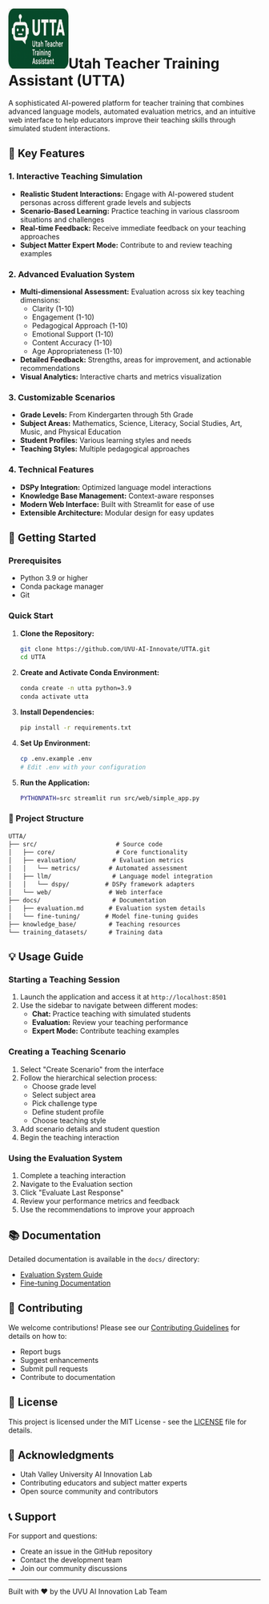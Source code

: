 # <img src="logo.png" alt="Logo" width="120" height="120">Utah Teacher Training Assistant (UTTA) 

A sophisticated AI-powered platform for teacher training that combines advanced language models, automated evaluation metrics, and an intuitive web interface to help educators improve their teaching skills through simulated student interactions.

## 🌟 Key Features

### 1. Interactive Teaching Simulation
- **Realistic Student Interactions:** Engage with AI-powered student personas across different grade levels and subjects
- **Scenario-Based Learning:** Practice teaching in various classroom situations and challenges
- **Real-time Feedback:** Receive immediate feedback on your teaching approaches
- **Subject Matter Expert Mode:** Contribute to and review teaching examples

### 2. Advanced Evaluation System
- **Multi-dimensional Assessment:** Evaluation across six key teaching dimensions:
  - Clarity (1-10)
  - Engagement (1-10)
  - Pedagogical Approach (1-10)
  - Emotional Support (1-10)
  - Content Accuracy (1-10)
  - Age Appropriateness (1-10)
- **Detailed Feedback:** Strengths, areas for improvement, and actionable recommendations
- **Visual Analytics:** Interactive charts and metrics visualization

### 3. Customizable Scenarios
- **Grade Levels:** From Kindergarten through 5th Grade
- **Subject Areas:** Mathematics, Science, Literacy, Social Studies, Art, Music, and Physical Education
- **Student Profiles:** Various learning styles and needs
- **Teaching Styles:** Multiple pedagogical approaches

### 4. Technical Features
- **DSPy Integration:** Optimized language model interactions
- **Knowledge Base Management:** Context-aware responses
- **Modern Web Interface:** Built with Streamlit for ease of use
- **Extensible Architecture:** Modular design for easy updates

## 🚀 Getting Started

### Prerequisites

- Python 3.9 or higher
- Conda package manager
- Git

### Quick Start

1. **Clone the Repository:**
   ```bash
   git clone https://github.com/UVU-AI-Innovate/UTTA.git
   cd UTTA
   ```

2. **Create and Activate Conda Environment:**
   ```bash
   conda create -n utta python=3.9
   conda activate utta
   ```

3. **Install Dependencies:**
   ```bash
   pip install -r requirements.txt
   ```

4. **Set Up Environment:**
   ```bash
   cp .env.example .env
   # Edit .env with your configuration
   ```

5. **Run the Application:**
   ```bash
   PYTHONPATH=src streamlit run src/web/simple_app.py
   ```

### 📁 Project Structure

```
UTTA/
├── src/                      # Source code
│   ├── core/                 # Core functionality
│   ├── evaluation/          # Evaluation metrics
│   │   └── metrics/        # Automated assessment
│   ├── llm/                 # Language model integration
│   │   └── dspy/          # DSPy framework adapters
│   └── web/                # Web interface
├── docs/                    # Documentation
│   ├── evaluation.md       # Evaluation system details
│   └── fine-tuning/       # Model fine-tuning guides
├── knowledge_base/         # Teaching resources
└── training_datasets/      # Training data
```

## 💡 Usage Guide

### Starting a Teaching Session

1. Launch the application and access it at `http://localhost:8501`
2. Use the sidebar to navigate between different modes:
   - **Chat:** Practice teaching with simulated students
   - **Evaluation:** Review your teaching performance
   - **Expert Mode:** Contribute teaching examples

### Creating a Teaching Scenario

1. Select "Create Scenario" from the interface
2. Follow the hierarchical selection process:
   - Choose grade level
   - Select subject area
   - Pick challenge type
   - Define student profile
   - Choose teaching style
3. Add scenario details and student question
4. Begin the teaching interaction

### Using the Evaluation System

1. Complete a teaching interaction
2. Navigate to the Evaluation section
3. Click "Evaluate Last Response"
4. Review your performance metrics and feedback
5. Use the recommendations to improve your approach

## 📚 Documentation

Detailed documentation is available in the `docs/` directory:
- [Evaluation System Guide](docs/evaluation.md)
- [Fine-tuning Documentation](docs/fine-tuning/README.md)

## 🤝 Contributing

We welcome contributions! Please see our [Contributing Guidelines](CONTRIBUTING.md) for details on how to:
- Report bugs
- Suggest enhancements
- Submit pull requests
- Contribute to documentation

## 📄 License

This project is licensed under the MIT License - see the [LICENSE](LICENSE) file for details.

## 🙏 Acknowledgments

- Utah Valley University AI Innovation Lab
- Contributing educators and subject matter experts
- Open source community and contributors

## 📞 Support

For support and questions:
- Create an issue in the GitHub repository
- Contact the development team
- Join our community discussions

---
Built with ❤️ by the UVU AI Innovation Lab Team 
